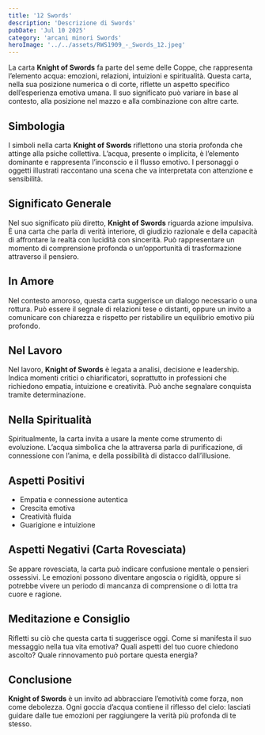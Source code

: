 ```yaml
---
title: '12 Swords' 
description: 'Descrizione di Swords' 
pubDate: 'Jul 10 2025'
category: 'arcani minori Swords'
heroImage: '../../assets/RWS1909_-_Swords_12.jpeg'
---
```


La carta **Knight of Swords** fa parte del seme delle Coppe, che rappresenta l’elemento acqua: emozioni, relazioni, intuizioni e spiritualità. Questa carta, nella sua posizione numerica o di corte, riflette un aspetto specifico dell’esperienza emotiva umana. Il suo significato può variare in base al contesto, alla posizione nel mazzo e alla combinazione con altre carte.

## Simbologia

I simboli nella carta **Knight of Swords** riflettono una storia profonda che attinge alla psiche collettiva. L’acqua, presente o implicita, è l’elemento dominante e rappresenta l’inconscio e il flusso emotivo. I personaggi o oggetti illustrati raccontano una scena che va interpretata con attenzione e sensibilità.

## Significato Generale

Nel suo significato più diretto, **Knight of Swords** riguarda azione impulsiva. È una carta che parla di verità interiore, di giudizio razionale e della capacità di affrontare la realtà con lucidità con sincerità. Può rappresentare un momento di comprensione profonda o un’opportunità di trasformazione attraverso il pensiero.

## In Amore

Nel contesto amoroso, questa carta suggerisce un dialogo necessario o una rottura. Può essere il segnale di relazioni tese o distanti, oppure un invito a comunicare con chiarezza e rispetto per ristabilire un equilibrio emotivo più profondo.

## Nel Lavoro

Nel lavoro, **Knight of Swords** è legata a analisi, decisione e leadership. Indica momenti critici o chiarificatori, soprattutto in professioni che richiedono empatia, intuizione e creatività. Può anche segnalare conquista tramite determinazione.

## Nella Spiritualità

Spiritualmente, la carta invita a usare la mente come strumento di evoluzione. L’acqua simbolica che la attraversa parla di purificazione, di connessione con l’anima, e della possibilità di distacco dall’illusione.

## Aspetti Positivi

- Empatia e connessione autentica
- Crescita emotiva
- Creatività fluida
- Guarigione e intuizione

## Aspetti Negativi (Carta Rovesciata)

Se appare rovesciata, la carta può indicare confusione mentale o pensieri ossessivi. Le emozioni possono diventare angoscia o rigidità, oppure si potrebbe vivere un periodo di mancanza di comprensione o di lotta tra cuore e ragione.

## Meditazione e Consiglio

Rifletti su ciò che questa carta ti suggerisce oggi. Come si manifesta il suo messaggio nella tua vita emotiva? Quali aspetti del tuo cuore chiedono ascolto? Quale rinnovamento può portare questa energia?

## Conclusione

**Knight of Swords** è un invito ad abbracciare l’emotività come forza, non come debolezza. Ogni goccia d’acqua contiene il riflesso del cielo: lasciati guidare dalle tue emozioni per raggiungere la verità più profonda di te stesso.

